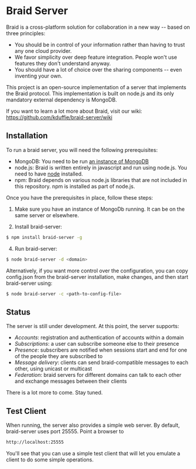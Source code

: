 # Braid Server

Braid is a cross-platform solution for collaboration in a new way -- based on three principles:

- You should be in control of your information rather than having to trust any one cloud provider.  
- We favor simplicity over deep feature integration.  People won't use features they don't understand anyway. 
- You should have a lot of choice over the sharing components -- even inventing your own.

This project is an open-source implementation of a server that implements the Braid protocol.  This
implementation is built on node.js and its only mandatory external dependency is MongoDB.

If you want to learn a lot more about Braid, visit our wiki:  https://github.com/kduffie/braid-server/wiki

## Installation

To run a braid server, you will need the following prerequisites:

- MongoDB:  You need to be run [an instance of MongoDB](http://docs.mongodb.org/manual/installation)
- node.js:  Braid is written entirely in javascript and run using node.js.  You need to have [node](https://nodejs.org/download/) installed.
- npm:  Braid depends on various node.js libraries that are not included in this repository.  npm is installed as part of node.js.

Once you have the prerequisites in place, follow these steps:

1. Make sure you have an instance of MongoDb running.  It can be on the same server or elsewhere.

2. Install braid-server:  

```bash
$ npm install braid-server -g
```

4. Run braid-server:  

```bash
$ node braid-server -d <domain>
```

Alternatively, if you want more control over the configuration, you can copy config.json from the braid-server
installation, make changes, and then start braid-server using: 

```bash
$ node braid-server -c <path-to-config-file>
```

## Status

The server is still under development.  At this point, the server supports:

- *Accounts*:  registration and authentication of accounts within a domain
- *Subscriptions*:  a user can subscribe someone else to their presence
- *Presence*:  subscribers are notified when sessions start and end for one of the people they are subscribed to
- *Message delivery*:  clients can send braid-compatible messages to each other, using unicast or multicast
- *Federation*:  braid servers for different domains can talk to each other and exchange messages between their clients

There is a lot more to come.  Stay tuned.

## Test Client

When running, the server also provides a simple web server.  By default, braid-server uses port
25555.  Point a browser to

```bash
http://localhost:25555
```
    
You'll see that you can use a simple test client that will let you emulate a client to do some simple operations.